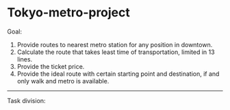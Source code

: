 # Tokyo-metro-project
Goal:
1. Provide routes to nearest metro station for any position in downtown.
2. Calculate the route that takes least time of transportation, limited in 13 lines.
3. Provide the ticket price.
4. Provide the ideal route with certain starting point and destination, if and only walk and metro is available.
---
Task division:
